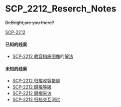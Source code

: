 # SCP_2212_Reserch_Notes
<del>Dr.Bright,are you there?</del>

[SCP-2212](http://scp-wiki-cn.wikidot.com/scp-2212)
#### 已知的线索
- [SCP-2212 收容措施图像](http://scp-wiki-cn.wikidot.com/2212-archival-image)的[解法](https://github.com/iPlanC/SCP_2212_Reserch_Notes/blob/master/2212-archival-image/image.md)

#### 未知的线索
- [SCP-2212 归檔收容措施](http://scp-wiki-cn.wikidot.com/2212-archival-containment-procedures)
- [SCP-2212 歸檔等級](http://scp-wiki-cn.wikidot.com/2212-archival-class)
- [SCP-2212 歸檔采访](http://scp-wiki-cn.wikidot.com/2212-archival-interview)
- [SCP-2212 归档交互测试](http://scp-wiki-cn.wikidot.com/2212-archival-cross-test-log)
